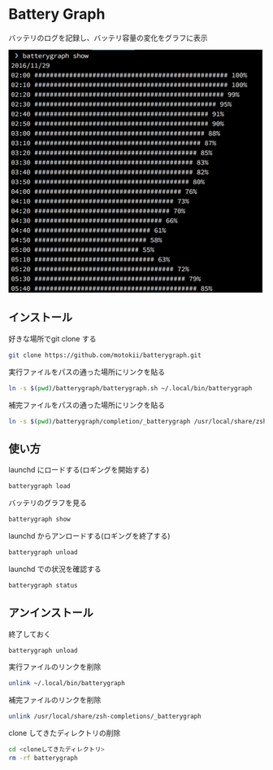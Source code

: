 # Battery Graph
バッテリのログを記録し、バッテリ容量の変化をグラフに表示

<img src=https://raw.githubusercontent.com/motokii/batterygraph/images/images/screenshot.png width=500px>

## インストール

好きな場所でgit clone する
``` sh
git clone https://github.com/motokii/batterygraph.git
```

実行ファイルをパスの通った場所にリンクを貼る
``` sh
ln -s $(pwd)/batterygraph/batterygraph.sh ~/.local/bin/batterygraph
```

補完ファイルをパスの通った場所にリンクを貼る
``` sh
ln -s $(pwd)/batterygraph/completion/_batterygraph /usr/local/share/zsh-completions/_batterygraph
```

## 使い方

launchd にロードする(ロギングを開始する)
``` sh
batterygraph load
```

バッテリのグラフを見る
``` sh
batterygraph show
```

launchd からアンロードする(ロギングを終了する)
``` sh
batterygraph unload
```

launchd での状況を確認する
``` sh
batterygraph status
```

## アンインストール

終了しておく
``` sh
batterygraph unload
```

実行ファイルのリンクを削除
``` sh
unlink ~/.local/bin/batterygraph
```

補完ファイルのリンクを削除
``` sh
unlink /usr/local/share/zsh-completions/_batterygraph
```

clone してきたディレクトリの削除
``` sh
cd <cloneしてきたディレクトリ>
rm -rf batterygraph
```

